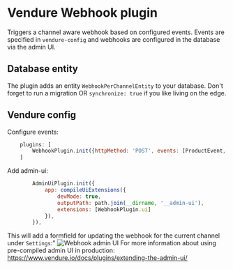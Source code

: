 # Vendure Webhook plugin
Triggers a channel aware webhook based on configured events. 
Events are specified in `vendure-config` and webhooks are configured in the database via the admin UI.

## Database entity
The plugin adds an entity `WebhookPerChannelEntity` to your database.
Don't forget to run a migration OR `synchronize: true` if you like living on the edge.

## Vendure config
Configure events:
```js
    plugins: [
        WebhookPlugin.init({httpMethod: 'POST', events: [ProductEvent, ProductVariantChannelEvent, ProductVariantEvent]})
    ]
```
Add admin-ui:
```js
        AdminUiPlugin.init({
            app: compileUiExtensions({
                devMode: true,
                outputPath: path.join(__dirname, '__admin-ui'),
                extensions: [WebhookPlugin.ui]
            }),
        }),
```
This will add a formfield for updating the webhook for the current channel under `Settings`:"
![Webhook admin UI](../../../docs/webhook-admin-ui.jpeg)
For more information about using pre-compiled admin UI in production: https://www.vendure.io/docs/plugins/extending-the-admin-ui/ 